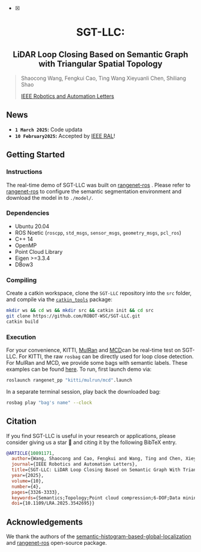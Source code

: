 - [x] 

# <div align = "center">SGT-LLC:</div>

## <div align = "center">LiDAR Loop Closing Based on Semantic Graph with Triangular Spatial Topology</div>


> Shaocong Wang, Fengkui Cao, Ting Wang Xieyuanli Chen, Shiliang Shao
>
> [IEEE Robotics and Automation Letters](https://ieeexplore.ieee.org/document/10891171)

## News



* **`1 March 2025`:**  Code updata
* **`10 February2025`:** Accepted by [IEEE RAL](https://ieeexplore.ieee.org/document/10891171)! 

## Getting Started


### Instructions
The real-time demo of SGT-LLC was built on [rangenet-ros](https://github.com/Natsu-Akatsuki/RangeNet-TensorRT/tree/main) . Please refer to [rangenet-ros](https://github.com/Natsu-Akatsuki/RangeNet-TensorRT/tree/main) to configure the semantic segmentation environment and download the model in to `./model/`.

### Dependencies

- Ubuntu 20.04
- ROS Noetic (`roscpp`, `std_msgs`, `sensor_msgs`, `geometry_msgs`, `pcl_ros`)
- C++ 14
- OpenMP
- Point Cloud Library
- Eigen >=3.3.4
- DBow3

### Compiling

Create a catkin workspace, clone the `SGT-LLC`  repository into the `src` folder, and compile via the [`catkin_tools`](https://catkin-tools.readthedocs.io/en/latest/) package:

```sh
mkdir ws && cd ws && mkdir src && catkin init && cd src
git clone https://github.com/ROBOT-WSC/SGT-LLC.git
catkin build
```

### Execution

For your convenience, KITTI, [MulRan](https://sites.google.com/view/mulran-pr/home) and [MCD](https://mcdviral.github.io/)can be real-time test on SGT-LLC. For KITTI, the raw  `rosbag` can be directly used for loop close detection. For MulRan and MCD, we provide some bags with semantic labels. These examples can be found [here](https://drive.google.com/drive/folders/1bt9vWPVgTF8I8JXSUO-Dpi3n2vomG6t9). To run, first launch demo via:

```sh
roslaunch rangenet_pp "kitti/mulrun/mcd".launch
```

In a separate terminal session, play back the downloaded bag:

```sh
rosbag play "bag's name" --clock
```

## Citation

If you find SGT-LLC is useful in your research or applications, please consider giving us a star 🌟 and citing it by the following BibTeX entry.

```bibtex
@ARTICLE{10891171,
  author={Wang, Shaocong and Cao, Fengkui and Wang, Ting and Chen, Xieyuanli and Shao, Shiliang},
  journal={IEEE Robotics and Automation Letters}, 
  title={SGT-LLC: LiDAR Loop Closing Based on Semantic Graph With Triangular Spatial Topology}, 
  year={2025},
  volume={10},
  number={4},
  pages={3326-3333},
  keywords={Semantics;Topology;Point cloud compression;6-DOF;Data mining;Laser radar;Optimization;Encoding;Accuracy;Vectors;SLAM;localization;mapping},
  doi={10.1109/LRA.2025.3542695}}
```
## Acknowledgements

We thank the authors of the [semantic-histogram-based-global-localization](https://github.com/gxytcrc/semantic-histogram-based-global-localization?tab=readme-ov-file) and [rangenet-ros](https://github.com/Natsu-Akatsuki/RangeNet-TensorRT/tree/main) open-source package.